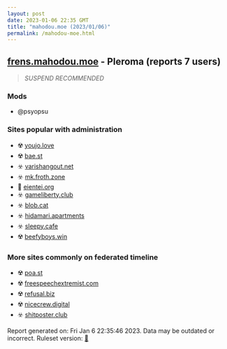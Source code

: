 ```yaml
---
layout: post
date: 2023-01-06 22:35 GMT
title: "mahodou.moe (2023/01/06)"
permalink: /mahodou-moe.html
---
```



## [frens.mahodou.moe](https://frens.mahodou.moe) - Pleroma (reports 7 users)

> *SUSPEND RECOMMENDED*

### Mods
 * @psyopsu

### Sites popular with administration

* ☢️ [youjo.love](/youjo-love.html)
* ☢️ [bae.st](/bae-st.html)
* ☣️ [varishangout.net](/varishangout-net.html)
* ☣️ [mk.froth.zone](/mk-froth-zone.html)
* 🚫 [eientei.org](/eientei-org.html)
* ☣️ [gameliberty.club](/gameliberty-club.html)
* ☣️ [blob.cat](/blob-cat.html)
* ☣️ [hidamari.apartments](/hidamari-apartments.html)
* ☣️ [sleepy.cafe](/sleepy-cafe.html)
* ☢️ [beefyboys.win](/beefyboys-win.html)

### More sites commonly on federated timeline

* ☢️ [poa.st](/poa-st.html)
* ☢️ [freespeechextremist.com](/freespeechextremist-com.html)
* ☢️ [refusal.biz](/refusal-biz.html)
* ☢️ [nicecrew.digital](/nicecrew-digital.html)
* ☣️ [shitposter.club](/shitposter-club.html)

Report generated on: Fri Jan  6 22:35:46 2023. Data may be outdated or incorrect.
Ruleset version: [🏀](/version-basketball)
